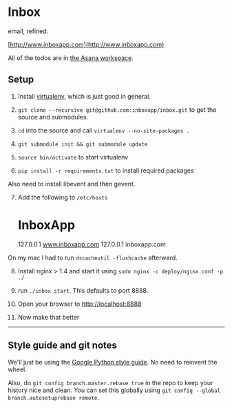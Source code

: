 # Inbox

email, refined.

[http://www.inboxapp.com](http://www.inboxapp.com)

All of the todos are in [the Asana workspace](https://app.asana.com/0/4983727800919/4983727800919).


## Setup

1. Install [virtualenv](http://www.virtualenv.org/en/latest/), which is just good in general.

2. `git clone --recursive git@github.com:inboxapp/inbox.git` to get the source and submodules.

3. `cd` into the source and call `virtualenv --no-site-packages .`

4. `git submodule init && git submodule update`

5. `source bin/activate` to start virtualenv

6. `pip install -r requirements.txt` to install required packages

Also need to install libevent and then gevent.

7. Add the following to `/etc/hosts`

    # InboxApp
    127.0.0.1   www.inboxapp.com
    127.0.0.1   inboxapp.com

On my mac I had to run `dscacheutil -flushcache` afterward.

8. Install nginx > 1.4 and start it using `sudo nginx -c deploy/nginx.conf -p ./`

9. run `./inbox start`. This defaults to port 8888.

10. Open your browser to [http://localhost:8888](http://localhost:8888)

12. Now make that better


<hr/>

## Style guide and git notes

We'll just be using the [Google Python style guide](http://google-styleguide.googlecode.com/svn/trunk/pyguide.html). No need to reinvent the wheel.

Also, do `git config branch.master.rebase true` in the repo to keep your history nice and clean. You can set this globally using `git config --global branch.autosetuprebase remote`.
